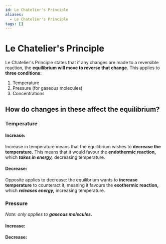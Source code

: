 ```yaml
---
id: Le Chatelier's Principle
aliases:
  - Le Chatelier's Principle
tags: []
---
```


# Le Chatelier's Principle

Le Chatelier's Principle states that if any changes are made to a reversible reaction, the **equilibrium will move to reverse that change.** This applies to **three conditions:** 
1. Temperature
2. Pressure (for gaseous molecules)
3. Concentrations

## How do changes in these affect the equilibrium?

### Temperature

#### Increase:

Increase in temperature means that the equilibrium wishes to **decrease the temperature.** This means that it would favour the **endothermic reaction,** which ***takes in energy,*** decreasing temperature.

#### Decrease:

Opposite applies to decrease: the equilibrium wants to **increase temperature** to counteract it, meaning it favours the **exothermic reaction,** which ***releases energy,*** increasing temperature.
### Pressure
*Note: only applies to **gaseous molecules.*** 
#### Increase:

#### Decrease:



